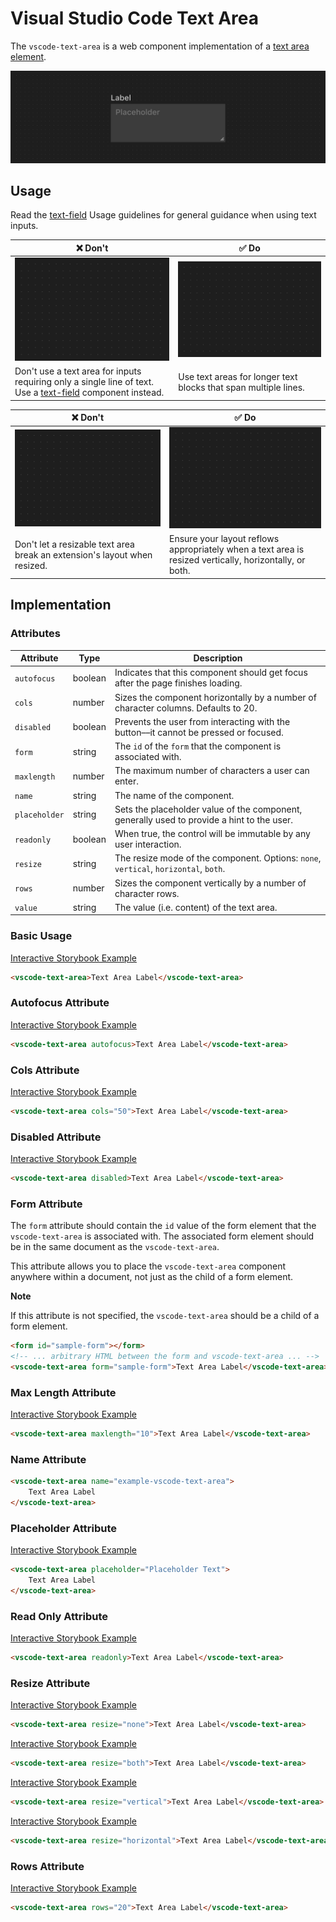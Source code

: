 # Visual Studio Code Text Area

The `vscode-text-area` is a web component implementation of a [text area element](https://developer.mozilla.org/en-US/docs/Web/HTML/Element/textarea).

![Text area hero](/docs/assets/text-area-hero.png)

## Usage

Read the [text-field](../text-field/README.md) Usage guidelines for general guidance when using text inputs.

| ❌ Don't                                                                                                                              | ✅ Do                                                           |
| ------------------------------------------------------------------------------------------------------------------------------------- | --------------------------------------------------------------- |
| ![Image placeholder](/docs/assets/img-placeholder.png)                                                                                | ![Image placeholder](/docs/assets/img-placeholder.png)          |
| Don't use a text area for inputs requiring only a single line of text. Use a [text-field](../text-field/README.md) component instead. | Use text areas for longer text blocks that span multiple lines. |

| ❌ Don't                                                                  | ✅ Do                                                                                                   |
| ------------------------------------------------------------------------- | ------------------------------------------------------------------------------------------------------- |
| ![Image placeholder](/docs/assets/img-placeholder.png)                    | ![Image placeholder](/docs/assets/img-placeholder.png)                                                  |
| Don't let a resizable text area break an extension's layout when resized. | Ensure your layout reflows appropriately when a text area is resized vertically, horizontally, or both. |

## Implementation

### Attributes

| Attribute     | Type    | Description                                                                                |
| ------------- | ------- | ------------------------------------------------------------------------------------------ |
| `autofocus`   | boolean | Indicates that this component should get focus after the page finishes loading.            |
| `cols`        | number  | Sizes the component horizontally by a number of character columns. Defaults to 20.         |
| `disabled`    | boolean | Prevents the user from interacting with the button––it cannot be pressed or focused.       |
| `form`        | string  | The `id` of the `form` that the component is associated with.                              |
| `maxlength`   | number  | The maximum number of characters a user can enter.                                         |
| `name`        | string  | The name of the component.                                                                 |
| `placeholder` | string  | Sets the placeholder value of the component, generally used to provide a hint to the user. |
| `readonly`    | boolean | When true, the control will be immutable by any user interaction.                          |
| `resize`      | string  | The resize mode of the component. Options: `none`, `vertical`, `horizontal`, `both`.       |
| `rows`        | number  | Sizes the component vertically by a number of character rows.                              |
| `value`       | string  | The value (i.e. content) of the text area.                                                 |

### Basic Usage

[Interactive Storybook Example](https://microsoft.github.io/vscode-webview-ui-toolkit/?path=/story/library-text-area--default)

```html
<vscode-text-area>Text Area Label</vscode-text-area>
```

### Autofocus Attribute

[Interactive Storybook Example](https://microsoft.github.io/vscode-webview-ui-toolkit/?path=/story/library-text-area--with-autofocus)

```html
<vscode-text-area autofocus>Text Area Label</vscode-text-area>
```

### Cols Attribute

[Interactive Storybook Example](https://microsoft.github.io/vscode-webview-ui-toolkit/?path=/story/library-text-area--with-custom-cols)

```html
<vscode-text-area cols="50">Text Area Label</vscode-text-area>
```

### Disabled Attribute

[Interactive Storybook Example](https://microsoft.github.io/vscode-webview-ui-toolkit/?path=/story/library-text-area--with-disabled)

```html
<vscode-text-area disabled>Text Area Label</vscode-text-area>
```

### Form Attribute

The `form` attribute should contain the `id` value of the form element that the `vscode-text-area` is associated with. The associated form element should be in the same document as the `vscode-text-area`.

This attribute allows you to place the `vscode-text-area` component anywhere within a document, not just as the child of a form element.

**Note**

If this attribute is not specified, the `vscode-text-area` should be a child of a form element.

```html
<form id="sample-form"></form>
<!-- ... arbitrary HTML between the form and vscode-text-area ... -->
<vscode-text-area form="sample-form">Text Area Label</vscode-text-area>
```

### Max Length Attribute

[Interactive Storybook Example](https://microsoft.github.io/vscode-webview-ui-toolkit/?path=/story/library-text-area--with-max-length)

```html
<vscode-text-area maxlength="10">Text Area Label</vscode-text-area>
```

### Name Attribute

```html
<vscode-text-area name="example-vscode-text-area">
	Text Area Label
</vscode-text-area>
```

### Placeholder Attribute

[Interactive Storybook Example](https://microsoft.github.io/vscode-webview-ui-toolkit/?path=/story/library-text-area--with-placeholder)

```html
<vscode-text-area placeholder="Placeholder Text">
	Text Area Label
</vscode-text-area>
```

### Read Only Attribute

[Interactive Storybook Example](https://microsoft.github.io/vscode-webview-ui-toolkit/?path=/story/library-text-area--with-readonly)

```html
<vscode-text-area readonly>Text Area Label</vscode-text-area>
```

### Resize Attribute

[Interactive Storybook Example](https://microsoft.github.io/vscode-webview-ui-toolkit/?path=/story/library-text-area--with-resize-none)

```html
<vscode-text-area resize="none">Text Area Label</vscode-text-area>
```

[Interactive Storybook Example](https://microsoft.github.io/vscode-webview-ui-toolkit/?path=/story/library-text-area--with-resize-both)

```html
<vscode-text-area resize="both">Text Area Label</vscode-text-area>
```

[Interactive Storybook Example](https://microsoft.github.io/vscode-webview-ui-toolkit/?path=/story/library-text-area--with-resize-vertical)

```html
<vscode-text-area resize="vertical">Text Area Label</vscode-text-area>
```

[Interactive Storybook Example](https://microsoft.github.io/vscode-webview-ui-toolkit/?path=/story/library-text-area--with-resize-horizontal)

```html
<vscode-text-area resize="horizontal">Text Area Label</vscode-text-area>
```

### Rows Attribute

[Interactive Storybook Example](https://microsoft.github.io/vscode-webview-ui-toolkit/?path=/story/library-text-area--with-custom-rows)

```html
<vscode-text-area rows="20">Text Area Label</vscode-text-area>
```
